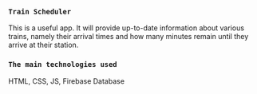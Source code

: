 
### `Train Scheduler`

This is a useful app. It will provide up-to-date information about various trains, namely their arrival times and how many minutes remain until they arrive at their station.

### `The main technologies used`

HTML, CSS, JS, Firebase Database






